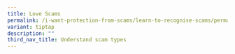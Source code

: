 ```yaml
---
title: Love Scams
permalink: /i-want-protection-from-scams/learn-to-recognise-scams/permalink/
variant: tiptap
description: ""
third_nav_title: Understand scam types
---
```

<p></p>